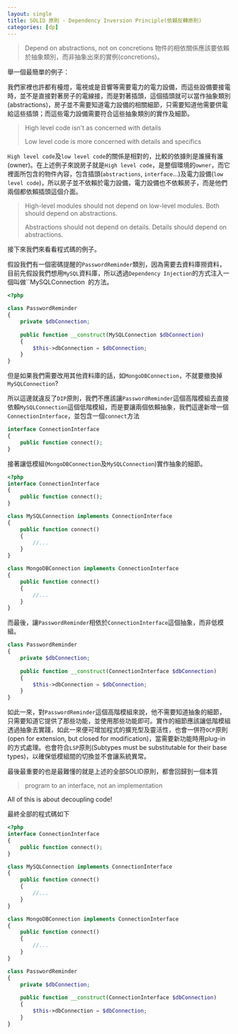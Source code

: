 ```yaml
---
layout: single
title: SOLID 原則 - Dependency Inversion Principle(依賴反轉原則)
categories: [dp]
---
```

>Depend on abstractions, not on concretions
>物件的相依關係應該要依賴於抽象類別，而非抽象出來的實例(concretions)。

舉一個最簡單的例子：

我們家裡也許都有檯燈，電視或是音響等需要電力的電力設備，而這些設備要接電時，並不是直接對著房子的電線接，而是對著插頭，這個插頭就可以當作抽象類別(abstractions)，房子並不需要知道電力設備的相關細節，只需要知道他需要供電給這些插頭；而這些電力設備需要符合這些抽象類別的實作及細節。

>High level code isn't as concerned with details
>
>Low level code is more concerned with details and specifics

`High level code`及`low level code`的關係是相對的，比較的依據則是誰擁有誰(owner)。在上述例子來說房子就是`High level code`，是整個環境的`owner`，而它裡面所包含的物件內容，包含插頭(`abstractions`, `interface`...)及電力設備(`low level code`)，所以房子並不依賴於電力設備，電力設備也不依賴房子，而是他們兩個都依賴插頭這個介面。

>High-level modules should not depend on low-level modules. Both should depend on abstractions.
>
>Abstractions should not depend on details. Details should depend on abstractions.

接下來我們來看看程式碼的例子。

假設我們有一個密碼提醒的`PasswordReminder`類別，因為需要去資料庫撈資料，目前先假設我們想用`MySQL`資料庫，所以透過`Dependency Injection`的方式注入一個叫做``MySQLConnection` `的方法。

```php
<?php

class PasswordReminder
{
    private $dbConnection;
    
    public function __construct(MySQLConnection $dbConnection)
    {
		$this->dbConnection = $dbConnection;        
    }
}
```

但是如果我們需要改用其他資料庫的話，如`MongoDBConnection`，不就要撤換掉`MySQLConnection`?

所以這邊就違反了`DIP`原則，我們不應該讓`PasswordReminder`這個高階模組去直接依賴`MySQLConnection`這個低階模組，而是要讓兩個依賴抽象，我們這邊新增一個`ConnectionInterface`，並包含一個`connect`方法

```php
interface ConnectionInterface
{
    public function connect();
}
```

接著讓低模組(`MongoDBConnection`及`MySQLConnection`)實作抽象的細節。

```php
<?php
interface ConnectionInterface
{
    public function connect();
}

class MySQLConnection implements ConnectionInterface
{
    public function connect()
   	{
        //...
   	}
}

class MongoDBConnection implements ConnectionInterface
{
    public function connect()
   	{
        //...
   	}
}
```

而最後，讓`PasswordReminder`相依於`ConnectionInterface`這個抽象，而非低模組。

```php
class PasswordReminder
{
    private $dbConnection;
    
    public function __construct(ConnectionInterface $dbConnection)
    {
		$this->dbConnection = $dbConnection;        
    }
}
```

如此一來，對`PasswordReminder`這個高階模組來說，他不需要知道抽象的細節，只需要知道它提供了那些功能，並使用那些功能即可。實作的細節應該讓低階模組透過抽象去實踐，如此一來便可增加程式的擴充型及靈活性，也會一併符`OCP`原則(open for extension, but closed for modification)，當需要新功能時用plug-in的方式處理。也會符合`LSP`原則(Subtypes must be substitutable for their base types)，以確保低模組間的切換並不會讓系統異常。

最後最重要的也是最難懂的就是上述的全部SOLID原則，都會回歸到一個本質

>program to an interface,  not an implementation

All of this is about decoupling code!

最終全部的程式碼如下

```php
<?php
interface ConnectionInterface
{
    public function connect();
}

class MySQLConnection implements ConnectionInterface
{
    public function connect()
   	{
        //...
   	}
}

class MongoDBConnection implements ConnectionInterface
{
    public function connect()
   	{
        //...
   	}
}

class PasswordReminder
{
    private $dbConnection;
    
    public function __construct(ConnectionInterface $dbConnection)
    {
		$this->dbConnection = $dbConnection;        
    }
}
```

